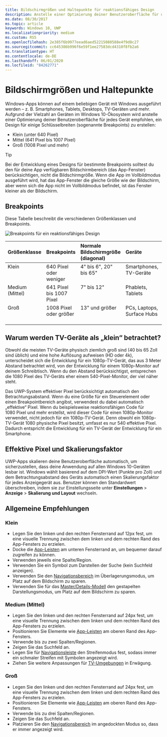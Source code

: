```yaml
---
title: Bildschirmgrößen und Haltepunkte für reaktionsfähiges Design
description: Anstelle einer Optimierung deiner Benutzeroberfläche für die vielen Geräte im gesamten Windows 10-Ökosystem wird empfohlen, ein Design für einige Schlüsselbreiten (sogenannte Breakpoints) zu erstellen.
ms.date: 08/30/2017
ms.topic: article
keywords: Windows 10, UWP
ms.localizationpriority: medium
ms.custom: RS5
ms.openlocfilehash: 2e385f6b9977eead6aed52215080588e4f9d8c27
ms.sourcegitcommit: cc645386b996f6e59f1ee27583dcd4310f8fb2a6
ms.translationtype: HT
ms.contentlocale: de-DE
ms.lasthandoff: 06/01/2020
ms.locfileid: "84262771"
---
```

#  <a name="screen-sizes-and-breakpoints"></a>Bildschirmgrößen und Haltepunkte

Windows-Apps können auf einem beliebigen Gerät mit Windows ausgeführt werden – z. B. Smartphones, Tablets, Desktops, TV-Geräten und mehr. Aufgrund der Vielzahl an Geräten im Windows 10-Ökosystem wird anstelle einer Optimierung deiner Benutzeroberfläche für jedes Gerät empfohlen, ein Design für einige Schlüsselbreiten (sogenannte Breakpoints) zu erstellen: 
- Klein (unter 640 Pixel)
- Mittel (641 Pixel bis 1007 Pixel)
- Groß (1008 Pixel und mehr)

> [!TIP]
> Bei der Entwicklung eines Designs für bestimmte Breakpoints solltest du den für deine App verfügbaren Bildschirmbereich (das App-Fenster) berücksichtigen, nicht die Bildschirmgröße. Wenn die App im Vollbildmodus ausgeführt wird, hat das App-Fenster die gleiche Größe wie der Bildschirm, aber wenn sich die App nicht im Vollbildmodus befindet, ist das Fenster kleiner als der Bildschirm.

## <a name="breakpoints"></a>Breakpoints
Diese Tabelle beschreibt die verschiedenen Größenklassen und Breakpoints.

![Breakpoints für ein reaktionsfähiges Design](images/breakpoints/size-classes.svg)

<table>
<thead>
<tr class="header">
<th align="left">Größenklasse</th>
<th align="left">Breakpoints</th>
<th align="left">Normale Bildschirmgröße (diagonal)</th>
<th align="left">Geräte</th>
<th align="left">Fenstergrößen</th>
</tr>
</thead>
<tbody>
<tr class="even">
<td style="vertical-align:top;">Klein</td>
<td style="vertical-align:top;">640 Pixel oder weniger</td>
<td style="vertical-align:top;">4&quot; bis 6&quot;, 20&quot; bis 65&quot;</td>
<td style="vertical-align:top;">Smartphones, TV-Geräte</td>
<td style="vertical-align:top;">320 x 569, 360 x 640, 480 x 854</td>
</tr>
<tr class="odd">
<td style="vertical-align:top;">Medium (Mittel)</td>
<td style="vertical-align:top;">641 Pixel bis 1007 Pixel</td>
<td style="vertical-align:top;">7&quot; bis 12&quot;</td>
<td style="vertical-align:top;">Phablets, Tablets</td>
<td style="vertical-align:top;">960 × 540</td>
</tr>
<tr class="even">
<td style="vertical-align:top;">Groß</td>
<td style="vertical-align:top;">1008 Pixel oder größer</td>
<td style="vertical-align:top;">13&quot; und größer</td>
<td style="vertical-align:top;">PCs, Laptops, Surface Hubs</td>
<td style="vertical-align:top;">1024 × 640, 1366 × 768, 1920 × 1080</td>
</tr>
</tbody>
</table>

## <a name="why-are-tvs-considered-small"></a>Warum werden TV-Geräte als „klein“ betrachtet? 

Obwohl die meisten TV-Geräte physisch ziemlich groß sind (40 bis 65 Zoll sind üblich) und eine hohe Auflösung aufweisen (HD oder 4k), unterscheidet sich die Entwicklung für ein 1080p-TV-Gerät, das aus 3 Meter Abstand betrachtet wird, von der Entwicklung für einem 1080p-Monitor auf deinem Schreibtisch. Wenn du den Abstand berücksichtigst, entsprechen die 1080 Pixel des TV-Geräts eher einem 540-Pixel-Monitor, der viel näher steht.

Das UWP-System effektiver Pixel berücksichtigt automatisch den Betrachtungsabstand. Wenn du eine Größe für ein Steuerelement oder einen Breakpointbereich angibst, verwendest du dabei automatisch „effektive“ Pixel. Wenn du beispielsweise reaktionsfähigen Code für 1080 Pixel und mehr erstellst, wird dieser Code für einen 1080p-Monitor verwendet, nicht jedoch für ein 1080p-TV-Gerät. Denn obwohl ein 1080p-TV-Gerät 1080 physische Pixel besitzt, umfasst es nur 540 effektive Pixel. Dadurch entspricht die Entwicklung für ein TV-Gerät der Entwicklung für ein Smartphone.

## <a name="effective-pixels-and-scale-factor"></a>Effektive Pixel und Skalierungsfaktor

UWP-Apps skalieren deine Benutzeroberfläche automatisch, um sicherzustellen, dass deine Anwendung auf allen Windows 10-Geräten lesbar ist. Windows wählt basierend auf dem DPI-Wert (Punkte pro Zoll) und dem Betrachtungsabstand des Geräts automatisch einen Skalierungsfaktor für jedes Anzeigegerät aus. Benutzer können den Standardwert überschreiben, indem sie zur Einstellungsseite unter **Einstellungen** > **Anzeige** > **Skalierung und Layout** wechseln. 


## <a name="general-recommendations"></a>Allgemeine Empfehlungen

### <a name="small"></a>Klein
- Legen Sie den linken und den rechten Fensterrand auf 12px fest, um eine visuelle Trennung zwischen dem linken und dem rechten Rand des App-Fensters zu erzielen.
- Docke die [App-Leisten](../controls-and-patterns/app-bars.md) am unteren Fensterrand an, um bequemer darauf zugreifen zu können.
- Verwenden jeweils eine Spalte/Region.
- Verwenden Sie ein Symbol zum Darstellen der Suche (kein Suchfeld anzeigen).
- Verwenden Sie den [Navigationsbereich](../controls-and-patterns/navigationview.md) im Überlagerungsmodus, um Platz auf dem Bildschirm zu sparen.
- Verwenden Sie für das [Master/Details-Modell](../controls-and-patterns/master-details.md) den gestapelten Darstellungsmodus, um Platz auf dem Bildschirm zu sparen.

### <a name="medium"></a>Medium (Mittel)
- Legen Sie den linken und den rechten Fensterrand auf 24px fest, um eine visuelle Trennung zwischen dem linken und dem rechten Rand des App-Fensters zu erzielen.
- Positionieren Sie Elemente wie [App-Leisten](../controls-and-patterns/app-bars.md) am oberen Rand des App-Fensters.
- Verwende bis zu zwei Spalten/Regionen.
- Zeigen Sie das Suchfeld an.
- Legen Sie für [Navigationsleiste](../controls-and-patterns/navigationview.md) den Streifenmodus fest, sodass immer ein schmaler Streifen mit Symbolen angezeigt wird.
- Ziehen Sie weitere Anpassungen für [TV-Umgebungen](https://docs.microsoft.com/windows/uwp/design/devices/designing-for-tv?redirectedfrom=MSDN) in Erwägung.

### <a name="large"></a>Groß
- Legen Sie den linken und den rechten Fensterrand auf 24px fest, um eine visuelle Trennung zwischen dem linken und dem rechten Rand des App-Fensters zu erzielen.
- Positionieren Sie Elemente wie [App-Leisten](../controls-and-patterns/app-bars.md) am oberen Rand des App-Fensters.
- Verwende bis zu drei Spalten/Regionen.
- Zeigen Sie das Suchfeld an.
- Platzieren Sie den [Navigationsbereich](../controls-and-patterns/navigationview.md) im angedockten Modus so, dass er immer angezeigt wird.
